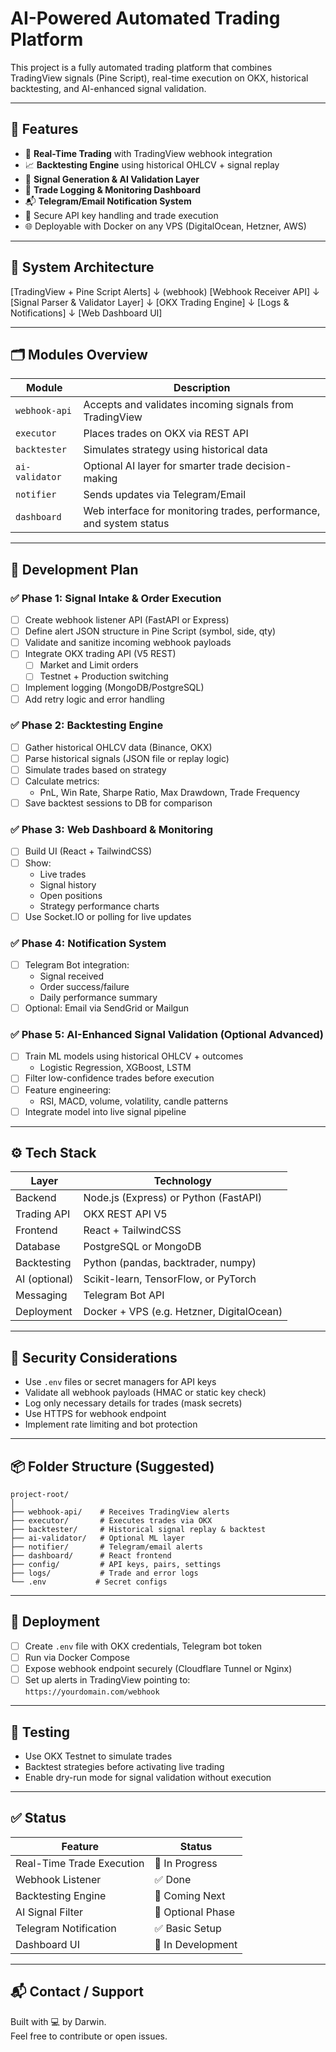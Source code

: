 # AI-Powered Automated Trading Platform

This project is a fully automated trading platform that combines TradingView signals (Pine Script), real-time execution on OKX, historical backtesting, and AI-enhanced signal validation.

---

## 📌 Features

- 🔁 **Real-Time Trading** with TradingView webhook integration
- 📈 **Backtesting Engine** using historical OHLCV + signal replay
- 🧠 **Signal Generation & AI Validation Layer**
- 🧾 **Trade Logging & Monitoring Dashboard**
- 📬 **Telegram/Email Notification System**
- 🔐 Secure API key handling and trade execution
- 🌐 Deployable with Docker on any VPS (DigitalOcean, Hetzner, AWS)

---

## 🧱 System Architecture

[TradingView + Pine Script Alerts]
↓ (webhook)
[Webhook Receiver API]
↓
[Signal Parser & Validator Layer]
↓
[OKX Trading Engine]
↓
[Logs & Notifications]
↓
[Web Dashboard UI]


---

## 🗂️ Modules Overview

| Module | Description |
|--------|-------------|
| `webhook-api` | Accepts and validates incoming signals from TradingView |
| `executor` | Places trades on OKX via REST API |
| `backtester` | Simulates strategy using historical data |
| `ai-validator` | Optional AI layer for smarter trade decision-making |
| `notifier` | Sends updates via Telegram/Email |
| `dashboard` | Web interface for monitoring trades, performance, and system status |

---

## 🧭 Development Plan

### ✅ Phase 1: Signal Intake & Order Execution

- [ ] Create webhook listener API (FastAPI or Express)
- [ ] Define alert JSON structure in Pine Script (symbol, side, qty)
- [ ] Validate and sanitize incoming webhook payloads
- [ ] Integrate OKX trading API (V5 REST)
  - [ ] Market and Limit orders
  - [ ] Testnet + Production switching
- [ ] Implement logging (MongoDB/PostgreSQL)
- [ ] Add retry logic and error handling

### ✅ Phase 2: Backtesting Engine

- [ ] Gather historical OHLCV data (Binance, OKX)
- [ ] Parse historical signals (JSON file or replay logic)
- [ ] Simulate trades based on strategy
- [ ] Calculate metrics:
  - PnL, Win Rate, Sharpe Ratio, Max Drawdown, Trade Frequency
- [ ] Save backtest sessions to DB for comparison

### ✅ Phase 3: Web Dashboard & Monitoring

- [ ] Build UI (React + TailwindCSS)
- [ ] Show:
  - Live trades
  - Signal history
  - Open positions
  - Strategy performance charts
- [ ] Use Socket.IO or polling for live updates

### ✅ Phase 4: Notification System

- [ ] Telegram Bot integration:
  - Signal received
  - Order success/failure
  - Daily performance summary
- [ ] Optional: Email via SendGrid or Mailgun

### ✅ Phase 5: AI-Enhanced Signal Validation (Optional Advanced)

- [ ] Train ML models using historical OHLCV + outcomes
  - Logistic Regression, XGBoost, LSTM
- [ ] Filter low-confidence trades before execution
- [ ] Feature engineering:
  - RSI, MACD, volume, volatility, candle patterns
- [ ] Integrate model into live signal pipeline

---

## ⚙️ Tech Stack

| Layer | Technology |
|-------|------------|
| Backend | Node.js (Express) or Python (FastAPI) |
| Trading API | OKX REST API V5 |
| Frontend | React + TailwindCSS |
| Database | PostgreSQL or MongoDB |
| Backtesting | Python (pandas, backtrader, numpy) |
| AI (optional) | Scikit-learn, TensorFlow, or PyTorch |
| Messaging | Telegram Bot API |
| Deployment | Docker + VPS (e.g. Hetzner, DigitalOcean) |

---

## 🔐 Security Considerations

- Use `.env` files or secret managers for API keys
- Validate all webhook payloads (HMAC or static key check)
- Log only necessary details for trades (mask secrets)
- Use HTTPS for webhook endpoint
- Implement rate limiting and bot protection

---

## 📦 Folder Structure (Suggested)

```
project-root/
│
├── webhook-api/    # Receives TradingView alerts
├── executor/       # Executes trades via OKX
├── backtester/     # Historical signal replay & backtest
├── ai-validator/   # Optional ML layer
├── notifier/       # Telegram/email alerts
├── dashboard/      # React frontend
├── config/         # API keys, pairs, settings
├── logs/           # Trade and error logs
└── .env           # Secret configs
```


---

## 🚀 Deployment

- [ ] Create `.env` file with OKX credentials, Telegram bot token
- [ ] Run via Docker Compose
- [ ] Expose webhook endpoint securely (Cloudflare Tunnel or Nginx)
- [ ] Set up alerts in TradingView pointing to:  
  `https://yourdomain.com/webhook`

---

## 🧪 Testing

- Use OKX Testnet to simulate trades
- Backtest strategies before activating live trading
- Enable dry-run mode for signal validation without execution

---

## ✅ Status

| Feature | Status |
|--------|--------|
| Real-Time Trade Execution | 🚧 In Progress |
| Webhook Listener | ✅ Done |
| Backtesting Engine | 🔄 Coming Next |
| AI Signal Filter | 🔲 Optional Phase |
| Telegram Notification | ✅ Basic Setup |
| Dashboard UI | 🔄 In Development |

---

## 📬 Contact / Support

Built with 💻 by Darwin.  
Feel free to contribute or open issues.

